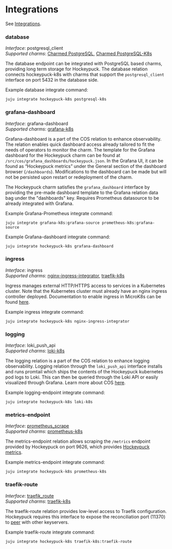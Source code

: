 # Integrations

See [Integrations](https://charmhub.io/hockeypuck-k8s/integrations).

### database

_Interface_: postgresql_client    
_Supported charms_: [Charmed PostgreSQL](https://charmhub.io/postgresql), [Charmed PostgreSQL-K8s](https://charmhub.io/postgresql-k8s)

The database endpoint can be integrated with PostgreSQL based charms, providing long term storage for Hockeypuck.
The database relation connects hockeypuck-k8s with charms that support the `postgresql_client` interface on port 5432
in the database side.

Example database integrate command: 
```
juju integrate hockeypuck-k8s postgresql-k8s
```

### grafana-dashboard

_Interface_: grafana-dashboard  
_Supported charms_: [grafana-k8s](https://charmhub.io/grafana-k8s)

Grafana-dashboard is a part of the COS relation to enhance observability.
The relation enables quick dashboard access already tailored to fit the needs of
operators to monitor the charm. The template for the Grafana dashboard for the
Hockeypuck charm can be found at `/src/cos/grafana_dashboards/hockeypuck.json`.
In the Grafana UI, it can be found as “Hockeypuck metrics” under the General section of the 
dashboard browser (`/dashboards`). Modifications to the dashboard can be made but will not be 
persisted upon restart or redeployment of the charm.

The Hockeypuck charm satisfies the `grafana_dashboard` interface by providing the 
pre-made dashboard template to the Grafana relation data bag under the "dashboards" key. 
Requires Prometheus datasource to be already integrated with Grafana.

Example Grafana-Prometheus integrate command: 
```
juju integrate grafana-k8s:grafana-source prometheus-k8s:grafana-source
```  
Example Grafana-dashboard integrate command: 
```
juju integrate hockeypuck-k8s grafana-dashboard
```

### ingress

_Interface_: ingress  
_Supported charms_: [nginx-ingress-integrator](https://charmhub.io/nginx-ingress-integrator), [traefik-k8s](https://charmhub.io/traefik-k8s)

Ingress manages external HTTP/HTTPS access to services in a Kubernetes cluster.
Note that the Kubernetes cluster must already have an nginx ingress controller deployed. 
Documentation to enable ingress in MicroK8s can be found 
[here](https://microk8s.io/docs/addon-ingress).

Example ingress integrate command: 
```
juju integrate hockeypuck-k8s nginx-ingress-integrator
```

### logging

_Interface_: loki_push_api  
_Supported charms_: [loki-k8s](https://charmhub.io/loki-k8s)

The logging relation is a part of the COS relation to enhance logging observability.
Logging relation through the `loki_push_api` interface installs and runs promtail which ships the
contents of the Hockeypuck kubernetes pod logs to Loki.
This can then be queried through the Loki API or easily visualized through Grafana. Learn more about COS
[here](https://charmhub.io/topics/canonical-observability-stack).

Example logging-endpoint integrate command: 
```
juju integrate hockeypuck-k8s loki-k8s
```

### metrics-endpoint

_Interface_: [prometheus_scrape](https://charmhub.io/interfaces/prometheus_scrape-v0)  
_Supported charms_: [prometheus-k8s](https://charmhub.io/prometheus-k8s)

The metrics-endpoint relation allows scraping the `/metrics` endpoint provided by Hockeypuck
on port 9626, which provides [Hockeypuck metrics](https://charmhub.io/hockeypuck-k8s/docs/reference-metrics). 

Example metrics-endpoint integrate command: 
```
juju integrate hockeypuck-k8s prometheus-k8s
```

### traefik-route

_Interface_: [traefik_route](https://charmhub.io/traefik-k8s/integrations#traefik-route)  
_Supported charms_: [traefik-k8s](https://charmhub.io/traefik-k8s)

The traefik-route relation provides low-level access to Traefik configuration. Hockeypuck requires 
this interface to expose the reconciliation port (11370) to [peer](https://hockeypuck.io/configuration.html#:~:text=1.4.-,Recon,-Hockeypuck%20supports%20the) with other keyservers.

Example traefik-route integrate command: 
```
juju integrate hockeypuck-k8s traefik-k8s:traefik-route
```